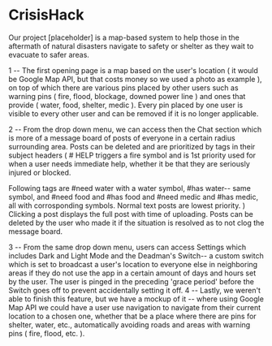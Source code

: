 # CrisisHack
Our project [placeholder] is a map-based system to help those in the aftermath of natural disasters navigate to safety or shelter as they wait to evacuate to safer areas.

1 -- The first opening page is a map based on the user's location ( it would be Google Map API, but that costs money so we used a photo as example ), on top of which there are various pins placed by other users such as warning pins ( fire, flood, blockage, downed power line ) and ones that provide ( water, food, shelter, medic ). Every pin placed by one user is visible to every other user and can be removed if it is no longer applicable. 

2 -- From the drop down menu, we can access then the Chat section which is more of a message board of posts of everyone in a certain radius surrounding area. Posts can be deleted and are prioritized by tags in their subject headers ( # HELP triggers a fire symbol and is 1st priority used for when a user needs immediate help, whether it be that they are seriously injured or blocked.

Following tags are #need water with a water symbol, #has water-- same symbol, and #need food and #has food and #need medic and #has medic, all with corrosponding symbols. Normal text posts are lowest priority. ) Clicking a post displays the full post with time of uploading. Posts can be deleted by the user who made it if the situation is resolved as to not clog the message board.

3 -- From the same drop down menu, users can access Settings which includes Dark and Light Mode and the Deadman's Switch-- a custom switch which is set to broadcast a user's location to everyone else in neighboring areas if they do not use the app in a certain amount of days and hours set by the user. The user is pinged in the preceding 'grace period' before the Switch goes off to prevent accidentally setting it off. 
4 -- Lastly, we weren't able to finish this feature, but we have a mockup of it -- where using Google Map API we could have a user use navigation to navigate from their current location to a chosen one, whether that be a place where there are pins for shelter, water, etc., automatically avoiding roads and areas with warning pins ( fire, flood, etc. ).
